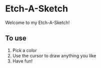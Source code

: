 # Etch-A-Sketch
Welcome to my Etch-A-Sketch!

## To use
1. Pick a color
2. Use the cursor to draw anything you like
3. Have fun!
